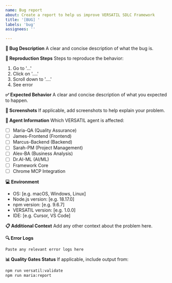 ```yaml
---
name: Bug report
about: Create a report to help us improve VERSATIL SDLC Framework
title: '[BUG] '
labels: 'bug'
assignees: ''

---
```


**🐛 Bug Description**
A clear and concise description of what the bug is.

**🔄 Reproduction Steps**
Steps to reproduce the behavior:
1. Go to '...'
2. Click on '....'
3. Scroll down to '....'
4. See error

**✅ Expected Behavior**
A clear and concise description of what you expected to happen.

**📸 Screenshots**
If applicable, add screenshots to help explain your problem.

**🤖 Agent Information**
Which VERSATIL agent is affected:
- [ ] Maria-QA (Quality Assurance)
- [ ] James-Frontend (Frontend)
- [ ] Marcus-Backend (Backend)
- [ ] Sarah-PM (Project Management)
- [ ] Alex-BA (Business Analysis)
- [ ] Dr.AI-ML (AI/ML)
- [ ] Framework Core
- [ ] Chrome MCP Integration

**💻 Environment**
- OS: [e.g. macOS, Windows, Linux]
- Node.js version: [e.g. 18.17.0]
- npm version: [e.g. 9.6.7]
- VERSATIL version: [e.g. 1.0.0]
- IDE: [e.g. Cursor, VS Code]

**📋 Additional Context**
Add any other context about the problem here.

**🔍 Error Logs**
```
Paste any relevant error logs here
```

**📊 Quality Gates Status**
If applicable, include output from:
```bash
npm run versatil:validate
npm run maria:report
```